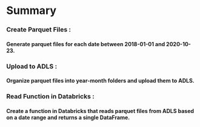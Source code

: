 # Summary

### Create Parquet Files :
#### Generate parquet files for each date between 2018-01-01 and 2020-10-23.
### Upload to ADLS :
#### Organize parquet files into year-month folders and upload them to ADLS.
### Read Function in Databricks :
#### Create a function in Databricks that reads parquet files from ADLS based on a date range and returns a single DataFrame.
